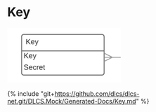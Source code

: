 # Key

![](key.png)


{% include "git+https://github.com/dlcs/dlcs-net.git/DLCS.Mock/Generated-Docs/Key.md" %}